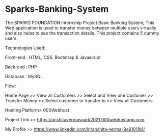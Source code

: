 # Sparks-Banking-System
The SPARKS FOUNDATION Internship Project:Basic Banking System, This Web application is used to transfer money between multiple users virtually and also helps to see the transaction details. This project contains 5 dummy users.

Technologies Used:

Front-end : HTML, CSS, Bootstrap & Javascript

Back-end : PHP

Database : MySQL

Flow:

Home Page >> View all Customers >> Select and View one Customer >> Transfer Money >> Select customer to transfer to >> View all Customers

Hosting Platform> 000Webhost

Project Link >> https://anshitavermaspark2021.000webhostapp.com

My Profile >> https://www.linkedin.com/in/anshita-verma-9a91011b1/
